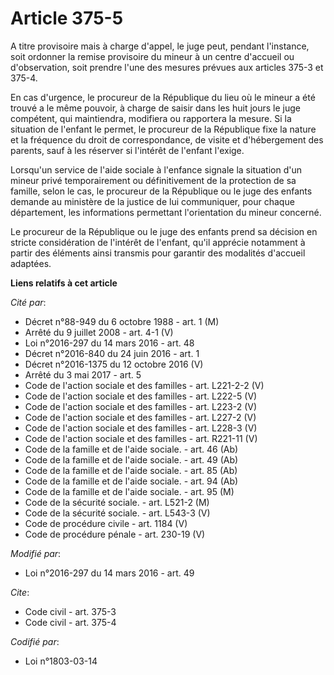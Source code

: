 # Article 375-5

A titre provisoire mais à charge d'appel, le juge peut, pendant l'instance, soit ordonner la remise provisoire du mineur à un
centre d'accueil ou d'observation, soit prendre l'une des mesures prévues aux articles 375-3 et 375-4. 

En cas d'urgence, le procureur de la République du lieu où le mineur a été trouvé a le même pouvoir, à charge de saisir dans
les huit jours le juge compétent, qui maintiendra, modifiera ou rapportera la mesure. Si la situation de l'enfant le permet,
le procureur de la République fixe la nature et la fréquence du droit de correspondance, de visite et d'hébergement des
parents, sauf à les réserver si l'intérêt de l'enfant l'exige.

Lorsqu'un service de l'aide sociale à l'enfance signale la situation d'un mineur privé temporairement ou définitivement de la
protection de sa famille, selon le cas, le procureur de la République ou le juge des enfants demande au ministère de la
justice de lui communiquer, pour chaque département, les informations permettant l'orientation du mineur concerné.

Le procureur de la République ou le juge des enfants prend sa décision en stricte considération de l'intérêt de l'enfant,
qu'il apprécie notamment à partir des éléments ainsi transmis pour garantir des modalités d'accueil adaptées.

**Liens relatifs à cet article**

_Cité par_:

  - Décret n°88-949 du 6 octobre 1988 - art. 1 (M)
  - Arrêté du 9 juillet 2008 - art. 4-1 (V)
  - Loi n°2016-297 du 14 mars 2016 - art. 48
  - Décret n°2016-840 du 24 juin 2016 - art. 1
  - Décret n°2016-1375 du 12 octobre 2016 (V)
  - Arrêté du 3 mai 2017 - art. 5
  - Code de l'action sociale et des familles - art. L221-2-2 (V)
  - Code de l'action sociale et des familles - art. L222-5 (V)
  - Code de l'action sociale et des familles - art. L223-2 (V)
  - Code de l'action sociale et des familles - art. L227-2 (V)
  - Code de l'action sociale et des familles - art. L228-3 (V)
  - Code de l'action sociale et des familles - art. R221-11 (V)
  - Code de la famille et de l'aide sociale. - art. 46 (Ab)
  - Code de la famille et de l'aide sociale. - art. 49 (Ab)
  - Code de la famille et de l'aide sociale. - art. 85 (Ab)
  - Code de la famille et de l'aide sociale. - art. 94 (Ab)
  - Code de la famille et de l'aide sociale. - art. 95 (M)
  - Code de la sécurité sociale. - art. L521-2 (M)
  - Code de la sécurité sociale. - art. L543-3 (V)
  - Code de procédure civile - art. 1184 (V)
  - Code de procédure pénale - art. 230-19 (V)

_Modifié par_:

  - Loi n°2016-297 du 14 mars 2016 - art. 49

_Cite_:

  - Code civil - art. 375-3
  - Code civil - art. 375-4

_Codifié par_:

  - Loi n°1803-03-14
